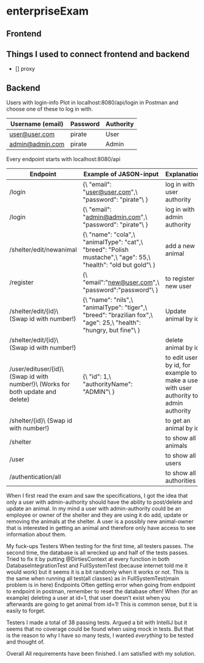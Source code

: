 # enterpriseExam

## Frontend


## Things I used to connect frontend and backend
 - [] proxy

## Backend
Users with login-info
Plot in localhost:8080/api/login in Postman and choose one of these to log in with.



| Username (email) | Password | 	Authority |
|------------------|----------|------------|
| user@user.com	   | pirate	  | User       |
| admin@admin.com  | pirate	  | Admin      |


Every endpoint starts with localhost:8080/api 

| Endpoint                                                                         | 	Example of JASON-input                                                                                          | Explanation	                                                                          | Authority  |
|----------------------------------------------------------------------------------|------------------------------------------------------------------------------------------------------------------|---------------------------------------------------------------------------------------| ---------- |
| /login                                                                           | {\ "email": "user@user.com",\ "password": "pirate"\ }                                                            | log in with user authority                                                            | all        |
| /login                                                                           | 	{\ "email": "admin@admin.com",\ "password": "pirate"\ }	                                                        | log in with admin authority	                                                          | all        |
| /shelter/edit/newanimal                                                          | 	{\ "name": "cola",\ "animalType": "cat",\ "breed": "Polish mustache",\ "age": 55,\ "health": "old but gold"\ }	 | add a new animal	                                                                     | admin      |
| /register 	                                                                      | {\ "email":"new@user.com",\ "password":"password"\ }                                                             | to register new user                                                                  | all        |
| /shelter/edit/{id}\ (Swap id with number!)                                       | {\ "name": "nils",\ "animalType": "tiger",\ "breed": "brazilian fox",\ "age": 25,\ "health": "hungry, but fine"\ } | Update animal by id                                                                   | admin      |
| /shelter/edit/{id}\ (Swap id with number!)                                       |                                                                                                                  | delete animal by id                                                                   | admin     |	
| /user/edituser/{id}\ (Swap id with number!)\ (Works for both update and delete)	 | {\ "id": 1,\ "authorityName": "ADMIN"\ }                                                                         | to edit user by id, for example to make a user with user authority to admin authority | admin |	
| /shelter/{id}\ (Swap id with number!)                                            |                                                                                                                  | to get an animal by id                                                                | all       |
| /shelter                                                                         | 		                                                                                                               | to show all animals	                                                                  | all       |
| /user		                                                                          |                                                                                                                  | to show all users	                                                                    | all       |
| /authentication/all		                                                            |                                                                                                                  | to show all authorities	                                                              | admin     |
 

When I first read the exam and saw the specifications, I got the idea that only a user with admin-authority should have the ability to post/delete and update an animal. In my mind a user with admin-authority could be an employee or owner of the shelter and they are using it do add, update or removing the animals at the shelter. A user is a possibly new animal-owner that is interested in getting an animal and therefore only have access to see information about them.

My fuck-ups
Testers	When testing for the first time, all testers passes. The second time, the database is all wrecked up and half of the tests passes. Tried to fix it by putting @DirtiesContext at every function in both DatabaseIntegrationTest and FullSystemTest (because internet told me it would work) but it seems it is a bit randomly when it works or not. This is the same when running all test(all classes) as in FullSystemTest(main problem is in here)
Endpoints	Often getting error when going from endpoint to endpoint in postman, remember to reset the database often! When (for an example) deleting a user at id=1, that user doesn’t exist when you afterwards are going to get animal from id=1! This is common sense, but it is easily to forget.

Testers
I made a total of 38 passing tests. Argued a bit with IntelliJ but it seems that no coverage could be found when using mock in tests. But that is the reason to why I have so many tests, I wanted _everything_ to be tested and thought of.

Overall
All requirements have been finished. I am satisfied with my solution.
